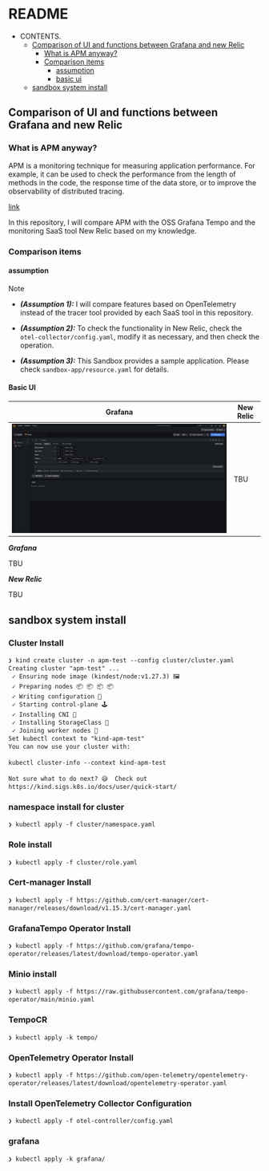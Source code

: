 # README

- CONTENTS.
  - [Comparison of UI and functions between Grafana and new Relic](#comparison-of-ui-and-functions-between-grafana-and-new-relic)
    - [What is APM anyway?](#what-is-apm-anyway)
    - [Comparison items](#comparison-items)
      - [assumption](#assumption)
      - [basic ui](#basic-ui)
  - [sandbox system install](#sandbox-system-install)

## Comparison of UI and functions between Grafana and new Relic

### What is APM anyway?

APM is a monitoring technique for measuring application performance. For example, it can be used to check the performance from the length of methods in the code, the response time of the data store, or to improve the observability of distributed tracing.

[link](https://newrelic.com/jp/blog/best-practices/what-is-apm-service)

In this repository, I will compare APM with the OSS Grafana Tempo and the monitoring SaaS tool New Relic based on my knowledge.

### Comparison items

#### assumption

> [!NOTE]
> 
> * ***(Assumption 1):*** I will compare features based on OpenTelemetry instead of the tracer tool provided by each SaaS tool in this repository.
> 
> * ***(Assumption 2):*** To check the functionality in New Relic, check the `otel-collector/config.yaml`, modify it as necessary, and then check the operation.
> 
> * ***(Assumption 3):*** This Sandbox provides a sample application. Please check `sandbox-app/resource.yaml` for details.

#### Basic UI

|Grafana| New Relic|
|------ | --------|
|![grafana ui](image/grafana_ui.png) |TBU|

***Grafana***

TBU

***New Relic***

TBU

## sandbox system install

### Cluster Install

```bash:bash
❯ kind create cluster -n apm-test --config cluster/cluster.yaml
Creating cluster "apm-test" ...
 ✓ Ensuring node image (kindest/node:v1.27.3) 🖼
 ✓ Preparing nodes 📦 📦 📦 📦
 ✓ Writing configuration 📜
 ✓ Starting control-plane 🕹️
 ✓ Installing CNI 🔌
 ✓ Installing StorageClass 💾
 ✓ Joining worker nodes 🚜
Set kubectl context to "kind-apm-test"
You can now use your cluster with:

kubectl cluster-info --context kind-apm-test

Not sure what to do next? 😅  Check out https://kind.sigs.k8s.io/docs/user/quick-start/

```

### namespace install for cluster

```bash:bash
❯ kubectl apply -f cluster/namespace.yaml
```

### Role install

```bash:bash
❯ kubectl apply -f cluster/role.yaml
```

### Cert-manager Install

```bash:bash
❯ kubectl apply -f https://github.com/cert-manager/cert-manager/releases/download/v1.15.3/cert-manager.yaml
```

### GrafanaTempo Operator Install

```bash:bash
❯ kubectl apply -f https://github.com/grafana/tempo-operator/releases/latest/download/tempo-operator.yaml
```

### Minio install

```bash:bash
❯ kubectl apply -f https://raw.githubusercontent.com/grafana/tempo-operator/main/minio.yaml
```

### TempoCR

```bash:bash
❯ kubectl apply -k tempo/
```

### OpenTelemetry Operator Install

```bash:bash
❯ kubectl apply -f https://github.com/open-telemetry/opentelemetry-operator/releases/latest/download/opentelemetry-operator.yaml
```

### Install OpenTelemetry Collector Configuration

```bash:bash
❯ kubectl apply -f otel-controller/config.yaml
```

### grafana

```bash:bash
❯ kubectl apply -k grafana/
```
